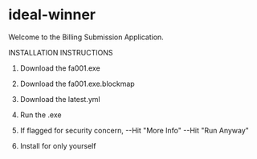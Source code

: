 # ideal-winner

Welcome to the Billing Submission Application. 

INSTALLATION INSTRUCTIONS

1. Download the fa001.exe
2. Download the fa001.exe.blockmap
3. Download the latest.yml

4. Run the .exe

5. If flagged for security concern, 
--Hit "More Info"
--Hit "Run Anyway"

6. Install for only yourself
